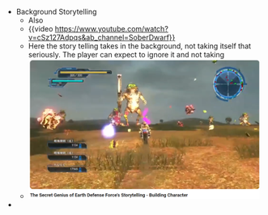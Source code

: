 - Background Storytelling
	- Also
	- {{video https://www.youtube.com/watch?v=cSz127Adpqs&ab_channel=SoberDwarf}}
	- Here the story telling takes in the background, not taking itself that seriously. The player can expect to ignore it and not taking
	- ![image.png](../assets/image_1712720013660_0.png)
-